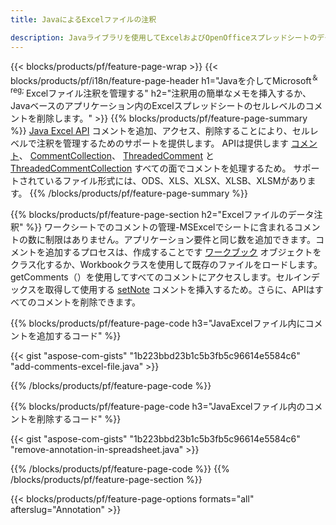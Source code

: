 ```yaml
---
title: JavaによるExcelファイルの注釈

description: Javaライブラリを使用してExcelおよびOpenOfficeスプレッドシートのデータ注釈を追加または削除します。
---
```

{{< blocks/products/pf/feature-page-wrap >}}
{{< blocks/products/pf/i18n/feature-page-header h1="Javaを介してMicrosoft<sup>＆reg; </sup>Excelファイル注釈を管理する" h2="注釈用の簡単なメモを挿入するか、Javaベースのアプリケーション内のExcelスプレッドシートのセルレベルのコメントを削除します。" >}}
{{% blocks/products/pf/feature-page-summary %}}
[Java Excel API](/cells/java/) コメントを追加、アクセス、削除することにより、セルレベルで注釈を管理するためのサポートを提供します。 APIは提供します [コメント](https://reference.aspose.com/cells/java/com.aspose.cells/Comment)、 [CommentCollection](https://reference.aspose.com/cells/java/com.aspose.cells/CommentCollection)、 [ThreadedComment](https://reference.aspose.com/cells/java/com.aspose.cells/ThreadedComment) と [ThreadedCommentCollection](https://reference.aspose.com/cells/java/com.aspose.cells/ThreadedCommentCollection) すべての面でコメントを処理するため。
サポートされているファイル形式には、ODS、XLS、XLSX、XLSB、XLSMがあります。
{{% /blocks/products/pf/feature-page-summary %}}

{{% blocks/products/pf/feature-page-section h2="Excelファイルのデータ注釈" %}}
ワークシートでのコメントの管理-MSExcelでシートに含まれるコメントの数に制限はありません。アプリケーション要件と同じ数を追加できます。コメントを追加するプロセスは、作成することです [ワークブック](https://reference.aspose.com/cells/java/com.aspose.cells/Workbook) オブジェクトをクラス化するか、Workbookクラスを使用して既存のファイルをロードします。 getComments（）を使用してすべてのコメントにアクセスします。セルインデックスを取得して使用する [setNote](https://reference.aspose.com/cells/java/com.aspose.cells/comment#Note) コメントを挿入するため。さらに、APIはすべてのコメントを削除できます。 

{{% blocks/products/pf/feature-page-code h3="JavaExcelファイル内にコメントを追加するコード" %}}

{{< gist "aspose-com-gists" "1b223bbd23b1c5b3fb5c96614e5584c6" "add-comments-excel-file.java" >}}

{{% /blocks/products/pf/feature-page-code %}}

{{% blocks/products/pf/feature-page-code h3="JavaExcelファイル内のコメントを削除するコード" %}}

{{< gist "aspose-com-gists" "1b223bbd23b1c5b3fb5c96614e5584c6" "remove-annotation-in-spreadsheet.java" >}}

{{% /blocks/products/pf/feature-page-code %}}
{{% /blocks/products/pf/feature-page-section %}}

{{< blocks/products/pf/feature-page-options formats="all" afterslug="Annotation" >}}

